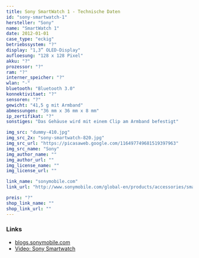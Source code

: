 ```yaml
---
title: Sony SmartWatch 1 - Technische Daten
id: "sony-smartwatch-1"
hersteller: "Sony"
name: "SmartWatch 1"
date: 2012-01-01
case_type: "eckig"
betriebssystem: "?"
display: "1,3” OLED-Display"
aufloesung: "128 x 128 Pixel"
akku: "?"
prozessor: "?"
ram: "?"
interner_speicher: "?"
wlan: "-"
bluetooth: "Bluetooth 3.0"
konnektivitaet: "?"
sensoren: "?"
gewicht: "41,5 g mit Armband"
abmessungen: "36 mm x 36 mm x 8 mm"
ip_zertifikat: "?"
sonstiges: "Das Gehäuse wird mit einem Clip am Armband befestigt"

img_src: "dummy-410.jpg"
img_src_2x: "sony-smartwatch-820.jpg"
img_src_url: "https://picasaweb.google.com/116497749681519397963"
img_src_name: "Sony"
img_author_name: ""
img_author_url: ""
img_license_name: ""
img_license_url: ""

link_name: "sonymobile.com"
link_url: "http://www.sonymobile.com/global-en/products/accessories/smartwatch/specifications/#tabs"

preis: "?"
shop_link_name: ""
shop_link_url: ""
---
```


### Links
* [blogs.sonymobile.com](http://blogs.sonymobile.com/2012/01/12/amazing-extras-smartwatch-and-smart-wireless-headset-pro/)
* [Video: Sony Smartwatch](https://www.youtube.com/watch?v=d7C-XuSEBPA)


